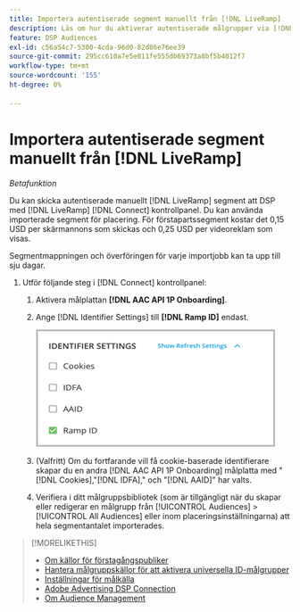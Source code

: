 ```yaml
---
title: Importera autentiserade segment manuellt från [!DNL LiveRamp]
description: Läs om hur du aktiverar autentiserade målgrupper via [!DNL LiveRamp].
feature: DSP Audiences
exl-id: c56a54c7-5300-4cda-96d0-82d86e76ee39
source-git-commit: 295cc610a7e5e811fe555db69373a8bf5b4012f7
workflow-type: tm+mt
source-wordcount: '155'
ht-degree: 0%

---
```


# Importera autentiserade segment manuellt från [!DNL LiveRamp]

*Betafunktion*

Du kan skicka autentiserade manuellt [!DNL LiveRamp] segment att DSP med [!DNL LiveRamp] [!DNL Connect] kontrollpanel. Du kan använda importerade segment för placering. För förstapartssegment kostar det 0,15 USD per skärmannons som skickas och 0,25 USD per videoreklam som visas.

Segmentmappningen och överföringen för varje importjobb kan ta upp till sju dagar.

<!--Is this first step relevant for this process?

1. For measurement using [[!DNL Adobe] [!DNL Analytics for Advertising]](/help/integrations/analytics/overview.md):

   1. Complete all [prerequisites for implementing [!DNL Analytics for Advertising]](/help/integrations/analytics/prerequisites.md) and make sure that the [AMO ID and EF ID](/help/integrations/analytics/ids.md) are being populated in your tracking URLs.
   
   1. [Maybe just add a param to existing tag] Deploy a second JavaScript tag for [!DNL RampIDs] on your webpages to match onsite events to ad impressions. Contact your Adobe Account Team to get the tag and instructions for where to implement it.

 -->

1. Utför följande steg i [!DNL Connect] kontrollpanel:

   1. Aktivera målplattan **[!DNL AAC API 1P Onboarding]**.

   1. Ange [!DNL Identifier Settings] till **[!DNL Ramp ID]** endast.

      ![Identifieringsinställningar](/help/dsp/assets/liveramp-tile-settings.png)

   1. (Valfritt) Om du fortfarande vill få cookie-baserade identifierare skapar du en andra [!DNL AAC API 1P Onboarding] målplatta med &quot;[!DNL Cookies],&quot;[!DNL IDFA],&quot; och &quot;[!DNL AAID]&quot; har valts.

   1. Verifiera i ditt målgruppsbibliotek (som är tillgängligt när du skapar eller redigerar en målgrupp från [!UICONTROL Audiences] > [!UICONTROL All Audiences] eller inom placeringsinställningarna) att hela segmentantalet importerades.

>[!MORELIKETHIS]
>
>* [Om källor för förstagångspubliker](source-about.md)
>* [Hantera målgruppskällor för att aktivera universella ID-målgrupper](source-manage.md)
>* [Inställningar för målkälla](source-settings.md)
>* [Adobe Advertising DSP Connection](https://experienceleague.adobe.com/docs/experience-platform/destinations/catalog/advertising/adobe-advertising-cloud-connection.html)
>* [Om Audience Management](/help/dsp/audiences/audience-about.md)
